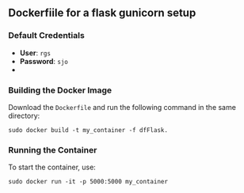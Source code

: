 ## Dockerfiile for a flask gunicorn setup

### Default Credentials

- **User**: `rgs`
- **Password**: `sjo`
- 
### Building the Docker Image

Download the `Dockerfile` and run the following command in the same directory:
```
sudo docker build -t my_container -f dfFlask.
```
### Running the Container

To start the container, use:
```
sudo docker run -it -p 5000:5000 my_container
```
